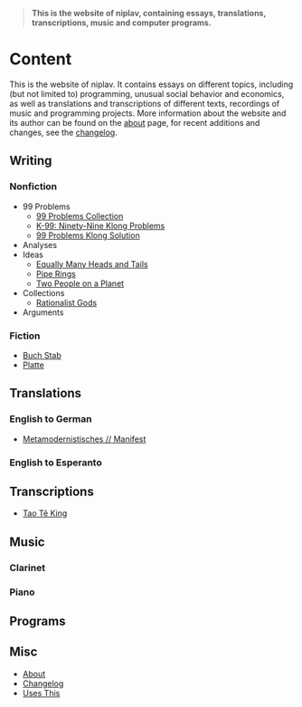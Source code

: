 > __This is the website of niplav, containing essays, translations,
> transcriptions, music and computer programs.__

Content
=======

This is the website of niplav. It contains essays on different topics,
including (but not limited to) programming, unusual social behavior and
economics, as well as translations and transcriptions of different texts,
recordings of music and programming projects. More information about
the website and its author can be found on the [about](./about.md) page,
for recent additions and changes, see the [changelog](./changelog.md).

Writing
-------

### Nonfiction

* 99 Problems
	* [99 Problems Collection](./99_problems_collection.md)
	* [K-99: Ninety-Nine Klong Problems](./99_klong_problems.md)
	* [99 Problems Klong Solution](./99_problems_klong_solution.md)
* Analyses
* Ideas
	* [Equally Many Heads and Tails](./equally_many_heads_and_tails.md)
	* [Pipe Rings](./pipe_rings.md)
	* [Two People on a Planet](./two_people_on_a_planet.md)
* Collections
	* [Rationalist Gods](./rationalist_gods.md)
* Arguments

### Fiction

* [Buch Stab](./buch_stab.md)
* [Platte](./platte.md)

Translations
------------

### English to German

* [Metamodernistisches // Manifest](./metamodernistisches_manifest.md)

### English to Esperanto

Transcriptions
--------------

* [Tao Tê King](./tao_te_king.md)

Music
-----

### Clarinet

### Piano

Programs
--------

Misc
-----

* [About](./about.md)
* [Changelog](./changelog.md)
* [Uses This](./uses_this.md)
